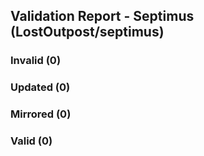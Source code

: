 ## Validation Report - Septimus (LostOutpost/septimus)


### Invalid (0)
### Updated (0)
### Mirrored (0)
### Valid (0)
